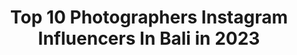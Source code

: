 ---
title: Top 10 Photographers Instagram Influencers In Bali in 2023
description: >-
  Find top photographers Instagram influencers in Bali in 2023. Most popular hashtags: #bali #baliphotographer #balitrip.
platform: Instagram
hits: 167
text_top: Discover the most popular Instagram influencers on inBeat.
text_bottom: Our database holds 167 Instagram influencers like this in Bali, Indonesia for you to collaborate.
profiles:
  - username: "glenkrohn"
    fullname: >-
      Glen krohn ⚡️
    bio: >-
      Fashion Photographer | Bali🌴
    location: "Indonesia"
    followers: 190569
    engagement: 275
    commentsToLikes: 0.011498
    id: ck0u2jlqb006e0i19b9zmavlq
    verified: false
    hashtags: "#35mm, #bali"
  - username: "_ards_"
    fullname: >-
      BALI PHOTOGRAPHER
    bio: >-
      I would love to shoot what interests me at the moment. . 📷 Photographer @balimakna 📱 +6281237777009 📮 DM / Email ⬇️ 📍 Bali, IDN
    location: "Indonesia"
    followers: 10000
    engagement: 134
    commentsToLikes: 0.007454
    id: ck15rm26e8l140i19l2pdfg9q
    verified: false
    hashtags: "#quietthechaos, #freelancephotographer, #thailandtrip, #baliweddingphotography"
  - username: "gusde"
    fullname: >-
      Gusde
    bio: >-
      Traveler - FTW - Adventure - Photographer . Bali - Indonesia.
    location: "Indonesia"
    followers: 8977
    engagement: 663
    commentsToLikes: 0.034283
    id: ck13a0xpko2om0i1957pl7xvo
    verified: false
    hashtags: "#xr250baja, #monegenbedemen, #stayathome, #triumph"
  - username: "pejalan.photo"
    fullname: >-
      Awan
    bio: >-
      Natural | Simple Man | Outdoor Photographer Balikpapan ID
    location: "Indonesia"
    followers: 2057
    engagement: 958
    commentsToLikes: 0.087633
    id: ck8t1txugx0sg0j78xnexb6lt
    verified: false
    hashtags: "#nikond750, #socialdistancing, #indonesia, #samboja"
  - username: "oln_roy2k"
    fullname: >-
      Olin Roy
    bio: >-
      Request gak di accept? block!
    location: "Indonesia"
    followers: 9773
    engagement: 922
    commentsToLikes: 0.045612
    id: ck0uchdy6gtk10i1932u6b4p2
    verified: false
    hashtags: "#ekowisata, #wastranusantara, #explorekubar, #tourism"
  - username: "gelgasairlangga"
    fullname: >-
      Photographer Bali
    bio: >-
      Gelgas Airlangga | Photographer Based in Bali, Indonesia | Available to hire! Terima jasa 𝙫𝙞𝙙𝙚𝙤 dan 𝙥𝙝𝙤𝙩𝙤 | silahkan DM · Free Edit Vol. 2 :
    location: "Indonesia"
    followers: 10680
    engagement: 1511
    commentsToLikes: 0.055343
    id: ck8t2nmyw03vt0j78xas8qnk1
    verified: false
    hashtags: "#filmmakerbali, #videographerbali, #balivacation, #balitourguide"
  - username: "eyesofanomad"
    fullname: >-
      Emilio | Photographer | Bali
    bio: >-
      World traveler, photographer, party shirt enthusiast & co-founder of @instituteofcode 📍BALI DM for photoshoot enquiries 📸 #baliphotographer
    location: "Indonesia"
    followers: 30225
    engagement: 459
    commentsToLikes: 0.060832
    id: ck137wzitdgqx0i190ijvx95w
    verified: false
    hashtags: "#peoplescreative, #stayandwander, #beautifuldestinations, #wildernessculture"
  - username: "annagreen.pro"
    fullname: >-
      Photographer Bali|Dubai|Europe
    bio: >-
      ▫️Keep moments ✨ Photographer AnnaGreen ▫️Founder @annagreen.jewerly ▫️By💛 @anna.badylo
    location: "Indonesia"
    followers: 13352
    engagement: 272
    commentsToLikes: 0.020780
    id: ck13aea9apyta0i19r3j9up1w
    verified: false
    hashtags: "#baliphotographer, #baliphoto, #baliannagreen, #balilife"
  - username: "esther.asher"
    fullname: >-
      Photographer Bali | Esther
    bio: >-
      Anak bali yang suka bermain dengan cahaya ✨
    location: "Indonesia"
    followers: 2466
    engagement: 1089
    commentsToLikes: 0.043856
    id: ck6uc5n44dnud0j71yh31em2i
    verified: false
    hashtags: "#weddingdestination, #weddingphotographer"
  - username: "oksana.novakk"
    fullname: >-
      OKSANA NOVAK 📸 MOSCOW
    bio: >-
      ʀᴜ / ᴇɴ Фотограф на Бали Photographer in Bali ᅠ ▫️Family ▫️LookBook ▫️Love Story ▫️Pregnancy ▫️Portrait (Women / Men) ᅠ ☟ 𝗣𝗥𝗜𝗖𝗜𝗡𝗚 & 𝗣𝗥𝗘𝗦𝗘𝗧𝗦 ☟
    location: "Indonesia"
    followers: 2294
    engagement: 1412
    commentsToLikes: 0.081931
    id: ckap9o0oesxux0i78elfz2mol
    verified: false
    hashtags: ""
---